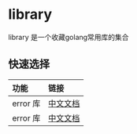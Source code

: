 # library

library 是一个收藏golang常用库的集合

## 快速选择

| 功能     | 链接                                                           |
| :------- | :------------------------------------------------------------- |
| error 库 | [中文文档](https://github.com/keemis/library/tree/master/errs) |
| error 库 | [中文文档](https://github.com/keemis/library/tree/master/errs) |
